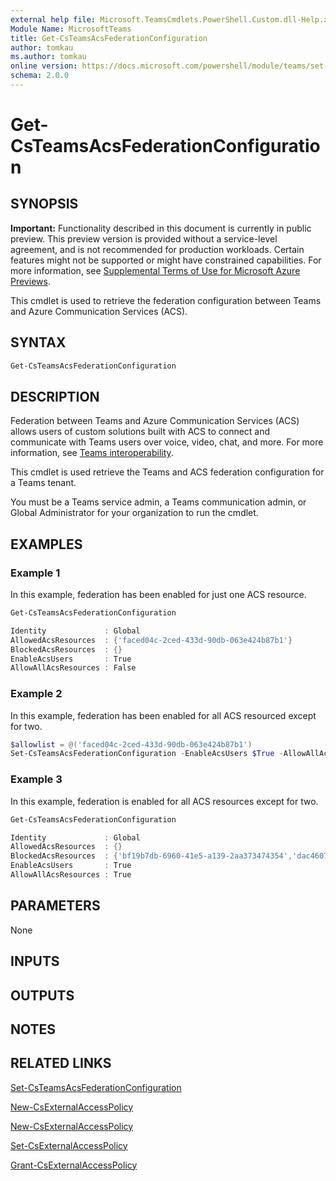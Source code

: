 ```yaml
---
external help file: Microsoft.TeamsCmdlets.PowerShell.Custom.dll-Help.xml
Module Name: MicrosoftTeams
title: Get-CsTeamsAcsFederationConfiguration
author: tomkau
ms.author: tomkau
online version: https://docs.microsoft.com/powershell/module/teams/set-csteamsacsfederationconfiguration
schema: 2.0.0
---
```


# Get-CsTeamsAcsFederationConfiguration

## SYNOPSIS

**Important:** Functionality described in this document is currently in public preview. This preview version is provided without a service-level agreement, and is not recommended for production workloads. Certain features might not be supported or might have constrained capabilities. For more information, see [Supplemental Terms of Use for Microsoft Azure Previews](https://azure.microsoft.com/en-us/support/legal/preview-supplemental-terms/).

This cmdlet is used to retrieve the federation configuration between Teams and Azure Communication Services (ACS).


## SYNTAX

```powershell
Get-CsTeamsAcsFederationConfiguration
```

## DESCRIPTION

Federation between Teams and Azure Communication Services (ACS) allows users of custom solutions built with ACS to connect and communicate with Teams users over voice, video, chat, and more. For more information, see [Teams interoperability](https://docs.microsoft.com/en-us/azure/communication-services/concepts/teams-interop).

This cmdlet is used retrieve the Teams and ACS federation configuration for a Teams tenant.

You must be a Teams service admin, a Teams communication admin, or Global Administrator for your organization to run the cmdlet.

## EXAMPLES

### Example 1
In this example, federation has been enabled for just one ACS resource.

```powershell
Get-CsTeamsAcsFederationConfiguration

Identity             : Global
AllowedAcsResources  : {'faced04c-2ced-433d-90db-063e424b87b1'}
BlockedAcsResources  : {}
EnableAcsUsers       : True
AllowAllAcsResources : False
```

### Example 2
In this example, federation has been enabled for all ACS resourced except for two.

```powershell
$allowlist = @('faced04c-2ced-433d-90db-063e424b87b1')
Set-CsTeamsAcsFederationConfiguration -EnableAcsUsers $True -AllowAllAcsResources $False -AllowedAcsResources $allowlist
```

### Example 3
In this example, federation is enabled for all ACS resources except for two.

```powershell
Get-CsTeamsAcsFederationConfiguration

Identity             : Global
AllowedAcsResources  : {}
BlockedAcsResources  : {'bf19b7db-6960-41e5-a139-2aa373474354','dac4607d-d2d0-40e5-84df-6f32ebd1251b'}
EnableAcsUsers       : True
AllowAllAcsResources : True
```

## PARAMETERS

None

## INPUTS

## OUTPUTS

## NOTES

## RELATED LINKS

[Set-CsTeamsAcsFederationConfiguration](Set-CsTeamsAcsFederationConfiguration.md)

[New-CsExternalAccessPolicy](New-CsExternalAccessPolicy.md)

[New-CsExternalAccessPolicy](https://docs.microsoft.com/en-us/powershell/module/skype/new-csexternalaccesspolicy?view=skype-ps)

[Set-CsExternalAccessPolicy](https://docs.microsoft.com/en-us/powershell/module/skype/set-csexternalaccesspolicy?view=skype-ps)

[Grant-CsExternalAccessPolicy](https://docs.microsoft.com/en-us/powershell/module/skype/grant-csexternalaccesspolicy?view=skype-ps)
